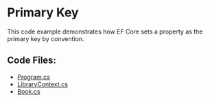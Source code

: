 # Primary Key

This code example demonstrates how EF Core sets a property as the primary key by convention.

## Code Files:
- [Program.cs](Program.cs)
- [LibraryContext.cs](LibraryContext.cs)
- [Book.cs](Book.cs)